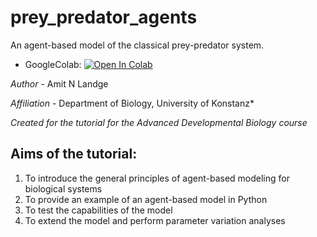 # prey_predator_agents
An agent-based model of the classical prey-predator system.

* GoogleColab:
	[![Open In Colab](https://colab.research.google.com/assets/colab-badge.svg)](https://colab.research.google.com/gist/ANLandge/723e81a31765f07a8eb2d5d6ddd39dc9/prey_predator_101.ipynb)

*Author* - Amit N Landge

*Affiliation* - Department of Biology, University of Konstanz*

*Created for the tutorial for the Advanced Developmental Biology course*


## Aims of the tutorial:
1. To introduce the general principles of agent-based modeling for biological systems
2. To provide an example of an agent-based model in Python
3. To test the capabilities of the model
4. To extend the model and perform parameter variation analyses

